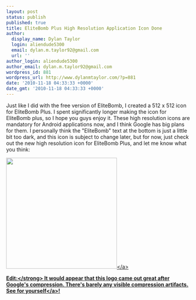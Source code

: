 ```yaml
---
layout: post
status: publish
published: true
title: EliteBomb Plus High Resolution Application Icon Done
author:
  display_name: Dylan Taylor
  login: aliendude5300
  email: dylan.m.taylor92@gmail.com
  url: ''
author_login: aliendude5300
author_email: dylan.m.taylor92@gmail.com
wordpress_id: 881
wordpress_url: http://www.dylanmtaylor.com/?p=881
date: '2010-11-18 04:33:33 +0000'
date_gmt: '2010-11-18 04:33:33 +0000'
---
```

<p>Just like I did with the free version of EliteBomb, I created a 512 x 512 icon for EliteBomb Plus. I spent significantly longer making the icon for EliteBomb plus, so I hope you guys enjoy it. These high resolution icons are mandatory for Android applications now, and I think Google has big plans for them. I personally think the "EliteBomb" text at the bottom is just a little bit too dark, and this icon is subject to change later, but for now, just check out the new high resolution icon for EliteBomb Plus, and let me know what you think:</p>
<p><a rel="attachment wp-att-882" href="http:&#47;&#47;www.dylanmtaylor.com&#47;2010&#47;11&#47;18&#47;elitebomb-plus-high-resolution-application-icon-done&#47;elitebomb-hires-plus&#47;"><img class="size-medium wp-image-882 alignnone" title="EliteBomb Plus High Resolution Application Icon" src="http:&#47;&#47;www.dylanmtaylor.com&#47;wp-content&#47;uploads&#47;2010&#47;11&#47;elitebomb-hires-plus-300x300.png" alt="" width="300" height="300" &#47;><&#47;a></p>
<p><strong>Edit:<&#47;strong> It would appear that this logo came out great after Google's compression. There's barely any visible compression artifacts. <a href="http:&#47;&#47;www.dylanmtaylor.com&#47;?attachment_id=884">See for yourself<&#47;a>!</p>
